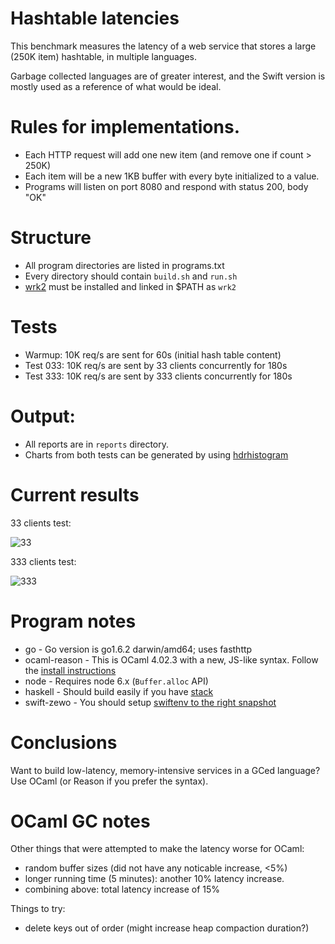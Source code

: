 # Hashtable latencies

This benchmark measures the latency of a web service that stores a large
(250K item) hashtable, in multiple languages.

Garbage collected languages are of greater interest, and the Swift version
is mostly used as a reference of what would be ideal.

# Rules for implementations.

* Each HTTP request will add one new item (and remove one if count > 250K)
* Each item will be a new 1KB buffer with every byte initialized to a value.
* Programs will listen on port 8080 and respond with status 200, body "OK"

# Structure

* All program directories are listed in programs.txt
* Every directory should contain `build.sh` and `run.sh`
* [wrk2](https://github.com/giltene/wrk2) must be installed and linked in $PATH as `wrk2`

# Tests

* Warmup: 10K req/s are sent for 60s (initial hash table content)
* Test 033: 10K req/s are sent by 33  clients concurrently for 180s
* Test 333: 10K req/s are sent by 333 clients concurrently for 180s

# Output:

* All reports are in `reports` directory.
* Charts from both tests can be generated by using [hdrhistogram](http://hdrhistogram.github.io/HdrHistogram/plotFiles.html)

# Current results

33 clients test:

![33](https://github.com/spion/hashtable-latencies/blob/05a0d360725b3d5e6ee57394dee591d9264bd247/reports/033.png)

333 clients test:

![333](https://github.com/spion/hashtable-latencies/blob/05a0d360725b3d5e6ee57394dee591d9264bd247/reports/333.png)

# Program notes

* go - Go version is go1.6.2 darwin/amd64; uses fasthttp
* ocaml-reason - This is OCaml 4.02.3 with a new, JS-like syntax. Follow the [install instructions][rii]
* node - Requires node 6.x (`Buffer.alloc` API)
* haskell - Should build easily if you have [stack][his]
* swift-zewo - You should setup [swiftenv to the right snapshot][swiftenv]

# Conclusions

Want to build low-latency, memory-intensive services in a GCed language? Use
OCaml (or Reason if you prefer the syntax).

# OCaml GC notes

Other things that were attempted to make the latency worse for OCaml:

* random buffer sizes (did not have any noticable increase, <5%)
* longer running time (5 minutes): another 10% latency increase.
* combining above: total latency increase of 15%

Things to try:

* delete keys out of order (might increase heap compaction duration?)

[rii]: https://github.com/facebook/reason/blob/master/README.md#install-stable
[his]: http://docs.haskellstack.org/en/stable/README/#how-to-install
[swiftenv]: https://github.com/Zewo/Zewo#swiftenv
